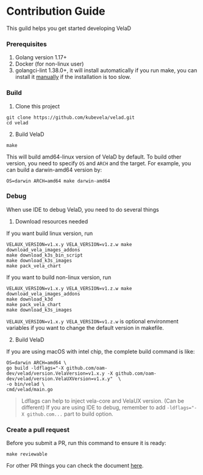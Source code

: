 # Contribution Guide

This guild helps you get started developing VelaD

### Prerequisites

1. Golang version 1.17+
2. Docker (for non-linux user)
3. golangci-lint 1.38.0+, it will install automatically if you run make, you can install it [manually](https://golangci-lint.run/usage/install/#local-installation) if the installation is too slow.

### Build

1. Clone this project
```shell
git clone https://github.com/kubevela/velad.git
cd velad
```
2. Build VelaD

```shell
make
```
This will build amd64-linux version of VelaD by default. To build other version, you need to specify `OS` and `ARCH`
and the target. For example, you can build a darwin-amd64 version by:

```shell
OS=darwin ARCH=amd64 make darwin-amd64
```

### Debug

When use IDE to debug VelaD, you need to do several things

1. Download resources needed

If you want build linux version, run 
```shell
VELAUX_VERSION=v1.x.y VELA_VERSION=v1.z.w make download_vela_images_addons 
make download_k3s_bin_script 
make download_k3s_images
make pack_vela_chart
```

If you want to build non-linux version, run

```shell
VELAUX_VERSION=v1.x.y VELA_VERSION=v1.z.w make download_vela_images_addons 
make download_k3d 
make pack_vela_chart 
make download_k3s_images
```

`VELAUX_VERSION=v1.x.y VELA_VERSION=v1.z.w` is optional environment variables if you want to change the default version in makefile.

2. Build VelaD

If you are using macOS with intel chip, the complete build command is like:

```shell
OS=darwin ARCH=amd64 \
go build -ldflags="-X github.com/oam-dev/velad/version.VelaVersion=v1.x.y -X github.com/oam-dev/velad/version.VelaUXVersion=v1.x.y"  \
-o bin/velad \
cmd/velad/main.go
```

> Ldflags can help to inject vela-core and VelaUX version. (Can be different)
> If you are using IDE to debug, remember to add `-ldflags="-X github.com...` part to build option.


### Create a pull request

Before you submit a PR, run this command to ensure it is ready:

```shell
make reviewable
```
For other PR things you can check the document [here](https://kubevela.net/docs/contributor/code-contribute#create-a-pull-request).